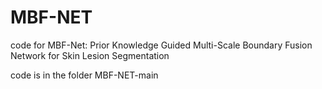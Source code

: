 # MBF-NET
code for MBF-Net: Prior Knowledge Guided Multi-Scale Boundary Fusion Network for Skin Lesion Segmentation

code is in the folder MBF-NET-main
